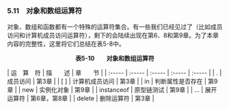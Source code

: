 ### 5.11　对象和数组运算符

对象、数组和函数都有一个特殊的运算符集合。有一些我们已经见过了（比如成员访问和计算机成员访问运算符），剩下的会陆续出现在第6、8和第9章。为了本章内容的完整性，这里将它们总结在表5-8中。

<center class="my_markdown"><b class="my_markdown">表5-10　　对象和数组运算符</b></center>

| 运　算　符 | 描　　述 | 章　　节 |
| :-----  | :-----  | :-----  | :-----  | :-----  |
| . | 成员访问 | 第3章 |
| [ ] | 计算机成员访问 | 第3章 |
| in | 判断属性是否存在 | 第9章 |
| new | 实例化对象 | 第9章 |
| instanceof | 原型链测试 | 第9章 |
| … | 展开运算符 | 第6章，第8章 |
| delete | 删除运算符 | 第3章 |


